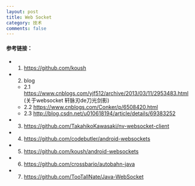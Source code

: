 ```yaml
---
layout: post
title: Web Socket
category: 技术
comments: false
---
```


#### 参考链接：


* 1. <https://github.com/koush>
* 2. blog
	* 2.1 <https://www.cnblogs.com/yjf512/archive/2013/03/11/2953483.html> (关于websocket 轩脉刃de刀光剑影)
	* 2.2 <https://www.cnblogs.com/Conker/p/6508420.html>
	* 2.3 <http://blog.csdn.net/u010618194/article/details/69383252>
* 3. <https://github.com/TakahikoKawasaki/nv-websocket-client>
* 4. <https://github.com/codebutler/android-websockets>
* 5. <https://github.com/koush/android-websockets>
* 6. <https://github.com/crossbario/autobahn-java>
* 7. <https://github.com/TooTallNate/Java-WebSocket>